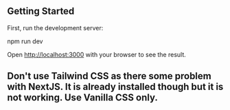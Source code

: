 ## Getting Started

First, run the development server:

npm run dev

Open [http://localhost:3000](http://localhost:3000) with your browser to see the result.

## Don't use Tailwind CSS as there some problem with NextJS. It is already installed though but it is not working. Use Vanilla CSS only.
